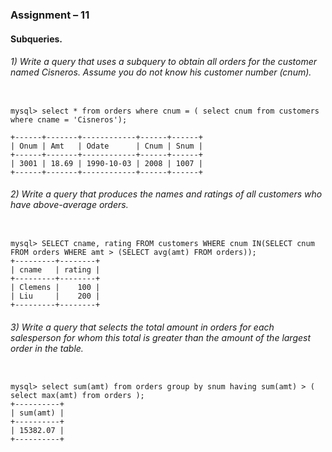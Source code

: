 ### Assignment – 11

####  Subqueries.



###### 1)  Write a query that uses a subquery to obtain all orders for the customer named Cisneros. Assume you do not know his customer number (cnum).

```

mysql> select * from orders where cnum = ( select cnum from customers where cname = 'Cisneros');

+------+-------+------------+------+------+
| Onum | Amt   | Odate      | Cnum | Snum |
+------+-------+------------+------+------+
| 3001 | 18.69 | 1990-10-03 | 2008 | 1007 |
+------+-------+------------+------+------+

```



###### 2) Write a query that produces the names and ratings of all customers who have above-average orders.

```

mysql> SELECT cname, rating FROM customers WHERE cnum IN(SELECT cnum FROM orders WHERE amt > (SELECT avg(amt) FROM orders));
+---------+--------+
| cname   | rating |
+---------+--------+
| Clemens |    100 |
| Liu     |    200 |
+---------+--------+
```



###### 3)  Write a query that selects the total amount in orders for each salesperson for whom this total is  	  greater than the amount of the largest order in the table.

```

mysql> select sum(amt) from orders group by snum having sum(amt) > ( select max(amt) from orders );
+----------+
| sum(amt) |
+----------+
| 15382.07 |
+----------+  
```



######  

